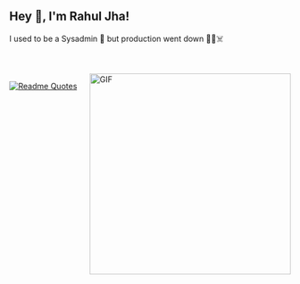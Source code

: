 ## Hey 👋, I'm Rahul Jha!

I used to be a Sysadmin 🧙 but production went down 👨‍💻☠️

<br><br>
<img align="right" alt="GIF" src="https://raw.githubusercontent.com/rahul-jha98/rahul-jha98/main/techstack.gif" width="360px"/>

[![Readme Quotes](https://quotes-github-readme.vercel.app/api?type=horizontal&theme=dark)](https://github.com/piyushsuthar/github-readme-quotes)
